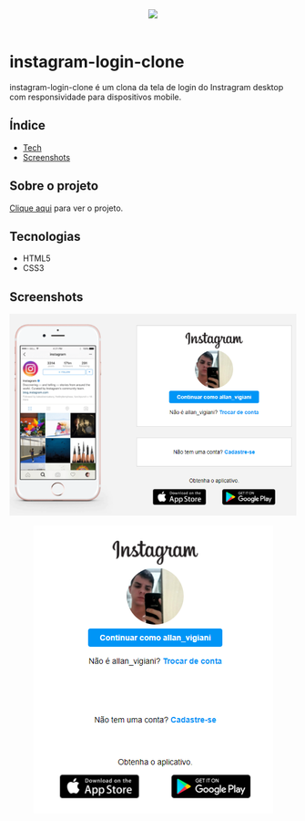 
<div align="center"><img src="http://img.shields.io/static/v1?label=STATUS&message=CONCLUIDO&color=brightgreen&style=for-the-badge"></div>
<br>

# instagram-login-clone
instagram-login-clone é um clona da tela de login do Instragram desktop com responsividade para dispositivos mobile.


## Índice
* [Tech](#tecnologias)
* [Screenshots](#screenshots)

## Sobre o projeto

<a href="">Clique aqui</a> para ver o projeto.

	
## Tecnologias
- HTML5
- CSS3

## Screenshots
<p align="center"><img src="img/img1.png"></p>
<p align="center"><img src="img/img2.png"></p>
